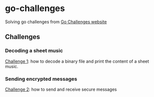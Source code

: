 # go-challenges

Solving go challenges from [Go Challenges website](http://golang-challenge.org/)

## Challenges

### Decoding a sheet music

[Challenge 1](challenge1): how to decode a binary file and print the content of a sheet music.

### Sending encrypted messages

[Challenge 2](challenge2): how to send and receive secure messages 